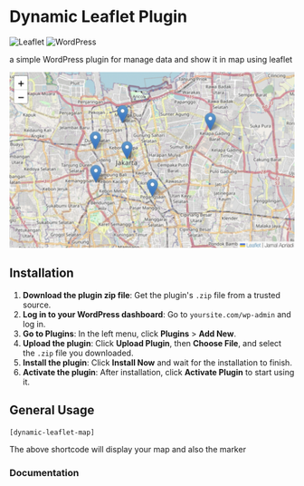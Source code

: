 # Dynamic Leaflet Plugin

![Leaflet](https://img.shields.io/badge/leaflet-1.9.4-green.svg?style=flat)
![WordPress](https://img.shields.io/badge/wordpress-6.7.2-green.svg?style=flat)

a simple WordPress plugin for manage data and show it in map using leaflet

![Result Screenshot](assets/img/result.png)

## Installation
1. **Download the plugin zip file**: Get the plugin's `.zip` file from a trusted source.
2. **Log in to your WordPress dashboard**: Go to `yoursite.com/wp-admin` and log in.
3. **Go to Plugins**: In the left menu, click **Plugins** > **Add New**.
4. **Upload the plugin**: Click **Upload Plugin**, then **Choose File**, and select the `.zip` file you downloaded.
5. **Install the plugin**: Click **Install Now** and wait for the installation to finish.
6. **Activate the plugin**: After installation, click **Activate Plugin** to start using it.

## General Usage
```
[dynamic-leaflet-map]
```

The above shortcode will display your map and also the marker

### Documentation